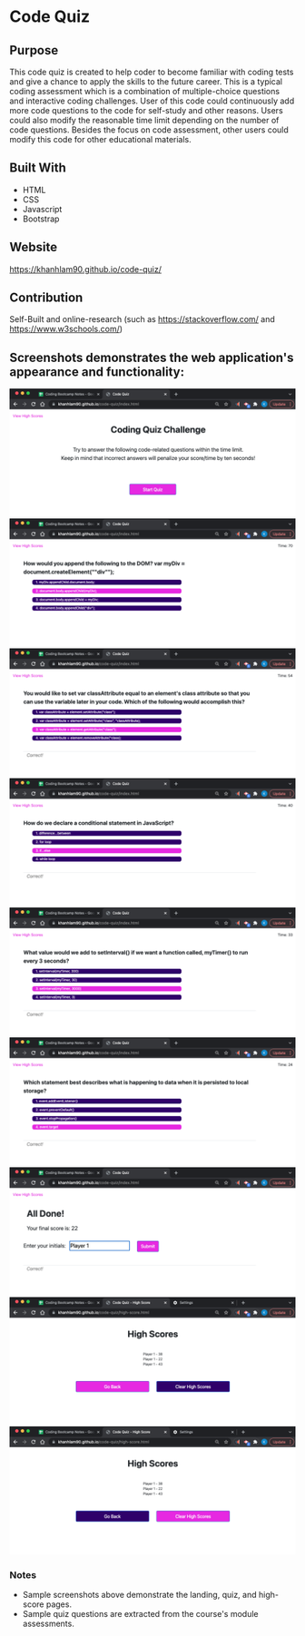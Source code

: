 # Code Quiz

## Purpose
This code quiz is created to help coder to become familiar with coding tests and give a chance to apply the skills to the future career.
This is a typical coding assessment which is a combination of multiple-choice questions and interactive coding challenges.
User of this code could continuously add more code questions to the code for self-study and other reasons. Users could also modify the reasonable time limit depending on the number of code questions.
Besides the focus on code assessment, other users could modify this code for other educational materials.

## Built With
* HTML
* CSS
* Javascript
* Bootstrap


## Website
https://khanhlam90.github.io/code-quiz/

## Contribution
Self-Built and online-research (such as https://stackoverflow.com/ and https://www.w3schools.com/)

## Screenshots demonstrates the web application's appearance and functionality:
![Screenshot-01](./assets/images/ss1.png)
![Screenshot-02](./assets/images/ss2.png)
![Screenshot-03](./assets/images/ss3.png)
![Screenshot-04](./assets/images/ss4.png)
![Screenshot-05](./assets/images/ss5.png)
![Screenshot-06](./assets/images/ss6.png)
![Screenshot-07](./assets/images/ss7.png)
![Screenshot-08](./assets/images/ss8.png)
![Screenshot-09](./assets/images/ss9.png)
### Notes
* Sample screenshots above demonstrate the landing, quiz, and high-score pages.
* Sample quiz questions are extracted from the course's module assessments.
